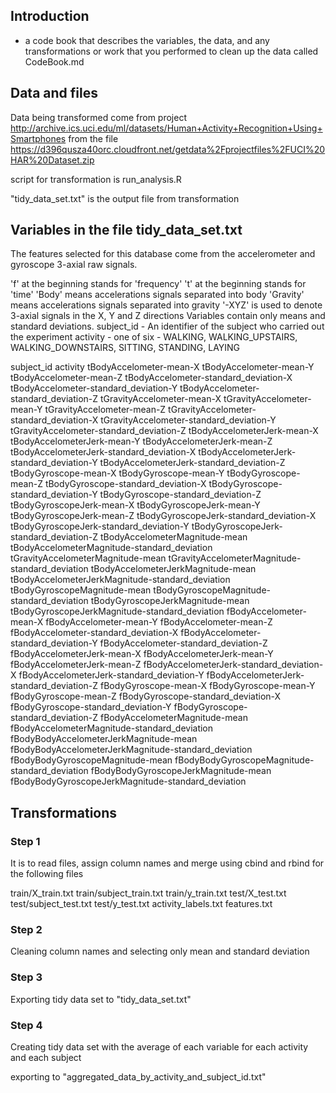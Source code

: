 ## Introduction 

- a code book that describes the variables, the data, and any transformations or work that you performed to clean up the data called CodeBook.md

## Data and files

Data being transformed come from project http://archive.ics.uci.edu/ml/datasets/Human+Activity+Recognition+Using+Smartphones
from the file https://d396qusza40orc.cloudfront.net/getdata%2Fprojectfiles%2FUCI%20HAR%20Dataset.zip

script for transformation is run_analysis.R

"tidy_data_set.txt" is the output file from transformation

## Variables in the file tidy_data_set.txt

The features selected for this database come from the accelerometer and gyroscope 3-axial raw signals. 

'f' at the beginning stands for 'frequency'
't' at the beginning stands for 'time'
'Body' means accelerations signals separated into body
'Gravity' means accelerations signals separated into gravity
'-XYZ' is used to denote 3-axial signals in the X, Y and Z directions
Variables contain only means and standard deviations.
subject_id - An identifier of the subject who carried out the experiment
activity - one of six - WALKING, WALKING_UPSTAIRS, WALKING_DOWNSTAIRS, SITTING, STANDING, LAYING

subject_id
activity
tBodyAccelometer-mean-X
tBodyAccelometer-mean-Y
tBodyAccelometer-mean-Z
tBodyAccelometer-standard_deviation-X
tBodyAccelometer-standard_deviation-Y
tBodyAccelometer-standard_deviation-Z
tGravityAccelometer-mean-X
tGravityAccelometer-mean-Y
tGravityAccelometer-mean-Z
tGravityAccelometer-standard_deviation-X
tGravityAccelometer-standard_deviation-Y
tGravityAccelometer-standard_deviation-Z
tBodyAccelometerJerk-mean-X
tBodyAccelometerJerk-mean-Y
tBodyAccelometerJerk-mean-Z
tBodyAccelometerJerk-standard_deviation-X
tBodyAccelometerJerk-standard_deviation-Y
tBodyAccelometerJerk-standard_deviation-Z
tBodyGyroscope-mean-X
tBodyGyroscope-mean-Y
tBodyGyroscope-mean-Z
tBodyGyroscope-standard_deviation-X
tBodyGyroscope-standard_deviation-Y
tBodyGyroscope-standard_deviation-Z
tBodyGyroscopeJerk-mean-X
tBodyGyroscopeJerk-mean-Y
tBodyGyroscopeJerk-mean-Z
tBodyGyroscopeJerk-standard_deviation-X
tBodyGyroscopeJerk-standard_deviation-Y
tBodyGyroscopeJerk-standard_deviation-Z
tBodyAccelometerMagnitude-mean
tBodyAccelometerMagnitude-standard_deviation
tGravityAccelometerMagnitude-mean
tGravityAccelometerMagnitude-standard_deviation
tBodyAccelometerJerkMagnitude-mean
tBodyAccelometerJerkMagnitude-standard_deviation
tBodyGyroscopeMagnitude-mean
tBodyGyroscopeMagnitude-standard_deviation
tBodyGyroscopeJerkMagnitude-mean
tBodyGyroscopeJerkMagnitude-standard_deviation
fBodyAccelometer-mean-X
fBodyAccelometer-mean-Y
fBodyAccelometer-mean-Z
fBodyAccelometer-standard_deviation-X
fBodyAccelometer-standard_deviation-Y
fBodyAccelometer-standard_deviation-Z
fBodyAccelometerJerk-mean-X
fBodyAccelometerJerk-mean-Y
fBodyAccelometerJerk-mean-Z
fBodyAccelometerJerk-standard_deviation-X
fBodyAccelometerJerk-standard_deviation-Y
fBodyAccelometerJerk-standard_deviation-Z
fBodyGyroscope-mean-X
fBodyGyroscope-mean-Y
fBodyGyroscope-mean-Z
fBodyGyroscope-standard_deviation-X
fBodyGyroscope-standard_deviation-Y
fBodyGyroscope-standard_deviation-Z
fBodyAccelometerMagnitude-mean
fBodyAccelometerMagnitude-standard_deviation
fBodyBodyAccelometerJerkMagnitude-mean
fBodyBodyAccelometerJerkMagnitude-standard_deviation
fBodyBodyGyroscopeMagnitude-mean
fBodyBodyGyroscopeMagnitude-standard_deviation
fBodyBodyGyroscopeJerkMagnitude-mean
fBodyBodyGyroscopeJerkMagnitude-standard_deviation

## Transformations

### Step 1

It is to read files, assign column names and merge using cbind and rbind for the following files

train/X_train.txt
train/subject_train.txt
train/y_train.txt
test/X_test.txt
test/subject_test.txt
test/y_test.txt
activity_labels.txt
features.txt

### Step 2

Cleaning column names and selecting only mean and standard deviation

### Step 3

Exporting tidy data set to "tidy_data_set.txt"
 
### Step 4

Creating tidy data set with the average of each variable for each activity and each subject

exporting to "aggregated_data_by_activity_and_subject_id.txt"
